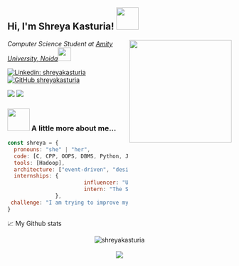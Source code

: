 <h2> Hi, I'm Shreya Kasturia! <img src="https://media.giphy.com/media/mGcNjsfWAjY5AEZNw6/giphy.gif" width="50"></h2>
<img align='right' src="https://media.giphy.com/media/ieyl9zmCjO4b4t6qoY/giphy.gif" width="230">
<p><em>Computer Science Student at <a href="http://www.unb.br">Amity University, Noida</a><img src="https://media.giphy.com/media/fYSnHlufseco8Fh93Z/giphy.gif" width="30"> 
</em></p>

[![Linkedin: shreyakasturia](https://img.shields.io/badge/-shreyakasturia-blue?style=flat-square&logo=Linkedin&logoColor=white&link=https://www.linkedin.com/in/thaianebraga/)](https://www.linkedin.com/in/shreyakasturia/)
[![GitHub shreyakasturia](https://img.shields.io/github/followers/thaiane?label=follow&style=social)](https://github.com/shreyakasturia)

![](https://shreyakasturia.com/ghpvc/?username=shreyakasturia)
![](https://komarev.com/ghpvc/?username=your-github-username&color=ff69b4)

### <img src="https://media.giphy.com/media/VgCDAzcKvsR6OM0uWg/giphy.gif" width="50"> A little more about me...  

```javascript
const shreya = {
  pronouns: "she" | "her",
  code: [C, CPP, OOPS, DBMS, Python, Java],
  tools: [Hadoop],
  architecture: ["event-driven", "design system pattern", "organization"],
  internships: {
                        influencer: "Unschool",
                        intern: "The Sparks Foundation",
               },
 challenge: "I am trying to improve my coding skills and upgrade my CGPA"
}
```

📈 My Github stats <br />
<p align="center">
  <img src="https://github-readme-stats.vercel.app/api?username=shreyakasturia&show_icons=true" alt="shreyakasturia" />  
  <br />
  <br />
  <img src="https://github-readme-stats.vercel.app/api/top-langs/?username=shreyakasturia&layout=compact alt="top-langs" />
</p>
